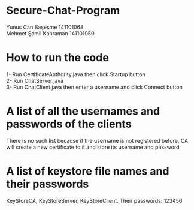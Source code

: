 # Secure-Chat-Program

Yunus Can Başeşme 141101068<br/>
Mehmet Şamil Kahraman 141101050
<br/>
# How to run the code
1- Run CertificateAuthority.java then click Startup button<br/>
2- Run ChatServer.java<br/>
3- Run ChatClient.java then enter a username and click Connect button
<br/>
# A list of all the usernames and passwords of the clients
There is no such list because if the username is not registered before, CA will create a new certificate to it and store its username and password
<br/>
# A list of keystore file names and their passwords
KeyStoreCA, KeyStoreServer, KeyStoreClient. Their passwords: 123456
